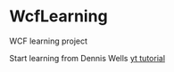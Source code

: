 # WcfLearning
 
WCF learning project

Start learning from Dennis Wells [yt tutorial](https://www.youtube.com/watch?v=dhUv2rMXh-o)
